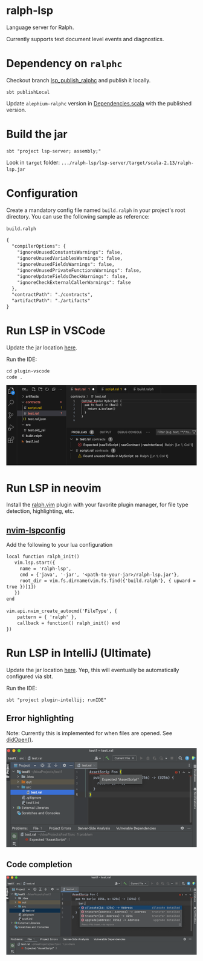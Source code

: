 # ralph-lsp

Language server for Ralph.

Currently supports text document level events and diagnostics.

# Dependency on `ralphc`

Checkout branch [lsp_publish_ralphc](https://github.com/alephium/dev-alephium/tree/lsp_publish_ralphc) and publish it locally.

```shell
sbt publishLocal
```

Update `alephium-ralphc` version in [Dependencies.scala](/project/Dependencies.scala) with the published version.

# Build the jar

```shell
sbt "project lsp-server; assembly;"
```

Look in `target` folder: `.../ralph-lsp/lsp-server/target/scala-2.13/ralph-lsp.jar`

# Configuration

Create a mandatory config file named `build.ralph` in your project's root directory. You can use the following sample as reference:

`build.ralph`

```
{
  "compilerOptions": {
    "ignoreUnusedConstantsWarnings": false,
    "ignoreUnusedVariablesWarnings": false,
    "ignoreUnusedFieldsWarnings": false,
    "ignoreUnusedPrivateFunctionsWarnings": false,
    "ignoreUpdateFieldsCheckWarnings": false,
    "ignoreCheckExternalCallerWarnings": false
  },
  "contractPath": "./contracts",
  "artifactPath": "./artifacts"
}
```

# Run LSP in VSCode

Update the jar
location [here](plugin-vscode/src/extension.ts).

Run the IDE:

```shell
cd plugin-vscode
code .
```

![img.png](docs/img_2.png)

# Run LSP in neovim

Install the [ralph.vim](https://github.com/tdroxler/ralph.vim) plugin with your favorite plugin manager, for file type detection, highlighting, etc.

## [nvim-lspconfig](https://github.com/neovim/nvim-lspconfig)

Add the following to your lua configuration

```
local function ralph_init()
   vim.lsp.start({
     name = 'ralph-lsp',
     cmd = {'java', '-jar', '<path-to-your-jar>/ralph-lsp.jar'},
     root_dir = vim.fs.dirname(vim.fs.find({'build.ralph'}, { upward = true })[1])
   })
end

vim.api.nvim_create_autocmd('FileType', {
    pattern = { 'ralph' },
    callback = function() ralph_init() end
})
```

# Run LSP in IntelliJ (Ultimate)

Update the jar
location [here](plugin-intellij/src/main/scala/org/alephium/ralph/lsp/plugin/intellij/RalphLspServerDescriptor.scala).
Yep, this will eventually be automatically configured via sbt.

Run the IDE:

```shell
sbt "project plugin-intellij; runIDE"
```

## Error highlighting

Note: Currently this is implemented for when files are
opened. See [didOpen()](lsp-server/src/main/scala/org/alephium/ralph/lsp/server/service/RalphTextDocumentService.scala).

![img.png](docs/img.png)

## Code completion

![img.png](docs/img_1.png)
